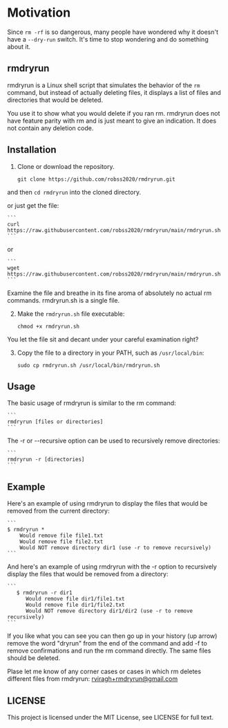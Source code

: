 # Motivation

Since `rm -rf` is so dangerous, many people have wondered why it doesn't have a `--dry-run` switch.  It's time to stop wondering and do something about it.

## rmdryrun

rmdryrun is a Linux shell script that simulates the behavior of the `rm` command, but instead of actually deleting files, it displays a list of files and directories that would be deleted.

You use it to show what you would delete if you ran rm.  rmdryrun does not have feature parity with rm and is just meant to give an indication. It does not contain any deletion code.

## Installation

1. Clone or download the repository.

    ```
    git clone https://github.com/robss2020/rmdryrun.git
    ```

and then `cd rmdryrun` into the cloned directory.

or just get the file:

    ```
    curl https://raw.githubusercontent.com/robss2020/rmdryrun/main/rmdryrun.sh
    ```

or

    ```
    wget https://raw.githubusercontent.com/robss2020/rmdryrun/main/rmdryrun.sh
    ```

Examine the file and breathe in its fine aroma of absolutely no actual rm commands.  rmdryrun.sh is a single file.

2. Make the `rmdryrun.sh` file executable:

    ```
    chmod +x rmdryrun.sh
    ```

You let the file sit and decant under your careful examination right?

3. Copy the file to a directory in your PATH, such as `/usr/local/bin`:

    ```
    sudo cp rmdryrun.sh /usr/local/bin/rmdryrun.sh
    ```


## Usage

The basic usage of rmdryrun is similar to the rm command:

    ```
    rmdryrun [files or directories]
    ```

The -r or --recursive option can be used to recursively remove directories:

    ```
    rmdryrun -r [directories]
    ```

## Example

Here's an example of using rmdryrun to display the files that would be removed from the current directory:

    ```
    $ rmdryrun *
        Would remove file file1.txt
        Would remove file file2.txt
        Would NOT remove directory dir1 (use -r to remove recursively)
    ```
And here's an example of using rmdryrun with the -r option to recursively display the files that would be removed from a directory:

    ```
       $ rmdryrun -r dir1
          Would remove file dir1/file1.txt
          Would remove file dir1/file2.txt
          Would NOT remove directory dir1/dir2 (use -r to remove recursively)
    ```

If you like what you can see you can then go up in your history (up arrow) remove the word "dryrun" from the end of the command and add -f to remove confirmations and run the rm command directly. The same files should be deleted.

Plase let me know of any corner cases or cases in which rm deletes different files from rmdryrun: rviragh+rmdryrun@gmail.com

## LICENSE

This project is licensed under the MIT License, see LICENSE for full text.